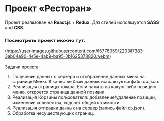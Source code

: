 <h1>Проект «Ресторан»</h1>
Проект реализован на <b>React.js</b> + <b>Redux</b>. Для стилей используется <b>SASS</b> and <b>CSS</b>.<br>

<h3>Посмотреть проект можно тут:</h3>

(https://user-images.githubusercontent.com/65776059/220387383-3ab04e90-4e5e-4ab9-ba95-0b1625373820.webm)
<br><br>
Задачи проекта:<br>
1.	Получение данных с сервера и отображение данных меню на странице Меню. В качестве базы данных используется файл db.json. <br>
2.	Реализация страницы товара. Если нажать на какую-либо позицию меню, откроется страница данной позиции.<br>
3.	Реализация Корзины пользователя: добавление/удаление позиции, изменение количества, подсчет общей стоимости.<br>
4.	Реализация отправки данных на сервер (запись файл db.json).<br>
5.	Обработка несуществующих страниц.<br>
